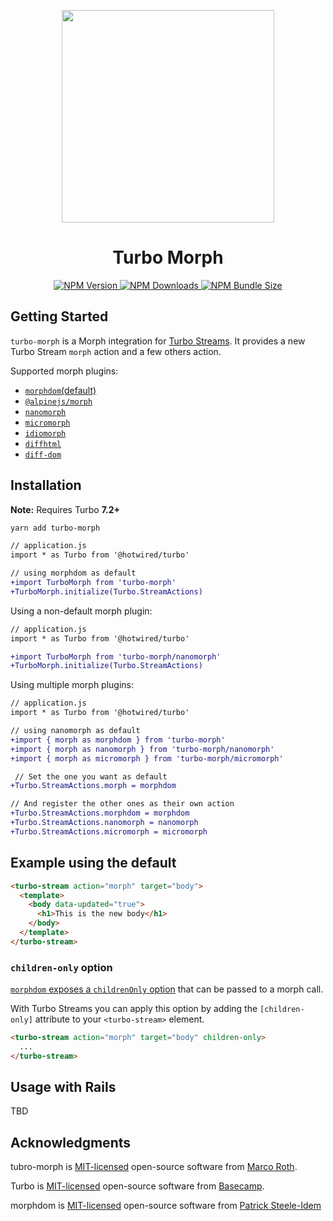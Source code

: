 <p align="center">
  <picture>
    <source media="(prefers-color-scheme: dark)" srcset="assets/hero-dark.png">
    <img src="assets/hero.png" height="340px">
  </picture>
</p>

<h1 align="center">Turbo Morph</h1>

<p align="center">
  <a href="https://www.npmjs.com/package/turbo-morph">
    <img alt="NPM Version" src="https://img.shields.io/npm/v/turbo-morph?logo=npm&color=38C160">
  </a>

  <a href="https://www.npmjs.com/package/turbo-morph">
    <img alt="NPM Downloads" src="https://img.shields.io/npm/dm/turbo-morph?logo=npm&color=38C160">
  </a>
  <a href="https://bundlephobia.com/package/turbo-morph">
    <img alt="NPM Bundle Size" src="https://img.shields.io/bundlephobia/minzip/turbo-morph?label=bundle%20size&logo=npm">
  </a>
</p>

## Getting Started

`turbo-morph` is a Morph integration for [Turbo Streams](https://turbo.hotwired.dev/reference/streams). It provides a new Turbo Stream `morph` action and a few others action.


Supported morph plugins:
* [`morphdom`(default)](https://github.com/patrick-steele-idem/morphdom)
* [`@alpinejs/morph`](http://alpinejs.dev/plugins/morph)
* [`nanomorph`](https://github.com/choojs/nanomorph)
* [`micromorph`](https://github.com/natemoo-re/micromorph)
* [`idiomorph`](https://github.com/bigskysoftware/idiomorph)
* [`diffhtml`](https://github.com/tbranyen/diffhtml)
* [`diff-dom`](https://github.com/fiduswriter/diffDOM)


## Installation

**Note:** Requires Turbo **7.2+**


```bash
yarn add turbo-morph
```

```diff
// application.js
import * as Turbo from '@hotwired/turbo'

// using morphdom as default
+import TurboMorph from 'turbo-morph'
+TurboMorph.initialize(Turbo.StreamActions)
```

Using a non-default morph plugin:

```diff
// application.js
import * as Turbo from '@hotwired/turbo'

+import TurboMorph from 'turbo-morph/nanomorph'
+TurboMorph.initialize(Turbo.StreamActions)
```

Using multiple morph plugins:

```diff
// application.js
import * as Turbo from '@hotwired/turbo'

// using nanomorph as default
+import { morph as morphdom } from 'turbo-morph'
+import { morph as nanomorph } from 'turbo-morph/nanomorph'
+import { morph as micromorph } from 'turbo-morph/micromorph'

 // Set the one you want as default
+Turbo.StreamActions.morph = morphdom

// And register the other ones as their own action
+Turbo.StreamActions.morphdom = morphdom
+Turbo.StreamActions.nanomorph = nanomorph
+Turbo.StreamActions.micromorph = micromorph
```


## Example using the default

```html
<turbo-stream action="morph" target="body">
  <template>
    <body data-updated="true">
      <h1>This is the new body</h1>
    </body>
  </template>
</turbo-stream>
```

### `children-only` option

[`morphdom` exposes a `childrenOnly` option](https://github.com/patrick-steele-idem/morphdom#morphdomfromnode-tonode-options--node) that can be passed to a morph call.

With Turbo Streams you can apply this option by adding the `[children-only]` attribute to your `<turbo-stream>` element.

```html
<turbo-stream action="morph" target="body" children-only>
  ...
</turbo-stream>
```

## Usage with Rails

TBD


## Acknowledgments

tubro-morph is [MIT-licensed](LICENSE) open-source software from [Marco Roth](https://github.com/marcoroth).

Turbo is [MIT-licensed](https://github.com/hotwired/turbo/blob/main/MIT-LICENSE) open-source software from [Basecamp](https://basecamp.com/).

morphdom is [MIT-licensed](https://github.com/patrick-steele-idem/morphdom/blob/master/LICENSE) open-source software from [Patrick Steele-Idem](https://github.com/patrick-steele-idem)
